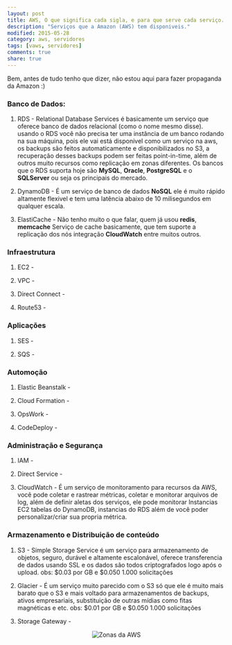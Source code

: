 ```yaml
---
layout: post
title: AWS, O que significa cada sigla, e para que serve cada serviço.
description: "Serviços que a Amazon (AWS) tem disponiveis."
modified: 2015-05-28
category: aws, servidores
tags: [vaws, servidores]
comments: true
share: true
---
```

 

Bem, antes de tudo tenho que dizer, não estou aqui para fazer propaganda da Amazon :)

### Banco de Dados:

1. RDS - Relational Database Services é basicamente um serviço que oferece banco de dados relacional (como o nome mesmo disse). usando o RDS você não precisa ter uma instância de um banco rodando na sua máquina, pois ele vai está disponivel como um serviço na aws, os backups são feitos automaticamente e disponibilizados no S3, a recuperação desses backups podem ser feitas point-in-time, além de outros muito recursos como replicação em zonas diferentes. Os bancos que o RDS suporta hoje são **MySQL**, **Oracle**, **PostgreSQL** e o **SQLServer** ou seja os principais do mercado.

2. DynamoDB - É um serviço de banco de dados **NoSQL** ele é muito rápido altamente flexivel e tem uma latência abaixo de 10 milisegundos em qualquer escala.

3. ElastiCache - Não tenho muito o que falar, quem já usou **redis**, **memcache** Serviço de cache basicamente, que tem suporte a replicação dos nós integração **CloudWatch** entre muitos outros.


### Infraestrutura

1. EC2 - 

2. VPC - 

3. Direct Connect - 

4. Route53 - 


### Aplicações

1. SES - 

2. SQS - 


### Automoção

1. Elastic Beanstalk - 

2. Cloud Formation - 

3. OpsWork - 

4. CodeDeploy - 


### Administração e Segurança

1. IAM - 

2. Direct Service - 

3. CloudWatch - É um serviço de monitoramento para recursos da AWS, você pode coletar e rastrear métricas, coletar e monitorar arquivos de log, além de definir aletas dos serviços, ele pode monitorar Instancias EC2 tabelas do DynamoDB, instancias do RDS além de você poder personalizar/criar sua propria métrica. 


### Armazenamento e Distribuição de conteúdo

1. S3 - Simple Storage Service é um serviço para armazenamento de objetos, seguro, durável e altamente escalonável, oferece transferencia de dados usando SSL e os dados são todos criptografados logo após o upload.
obs: $0.03 por GB e $0.050 1.000 solicitações

2. Glacier - É um serviço muito parecido com o S3 só que ele é muito mais barato que o S3 e mais voltado para armazenamentos de backups, ativos empresariais, substituição de outras mídias como fitas magnéticas e etc. 
obs: $0.01 por GB e $0.050 1.000 solicitações

3. Storage Gateway - 








<p style="text-align: center;">
<img src="{{site.baseurl}}/img/posts/aws-az.jpg" alt="Zonas da AWS">
</p>